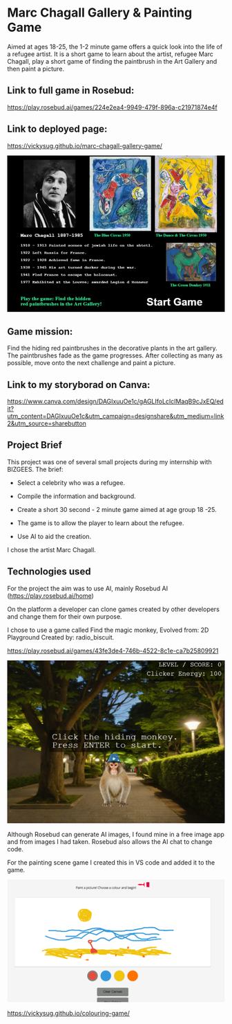 # Marc Chagall Gallery & Painting Game

Aimed at ages 18-25, the 1-2 minute game offers a quick look into the life of a  refugee artist. It is a short game to learn about the artist, refugee Marc Chagall, play a short game of finding the paintbrush in the Art Gallery and then paint a picture.
## Link to full game in Rosebud:
https://play.rosebud.ai/games/224e2ea4-9949-479f-896a-c21971874e4f

## Link to deployed page: 
https://vickysug.github.io/marc-chagall-gallery-game/

![alt text](images/marc-chagall-game.png)

## Game mission:
Find the hiding red paintbrushes in the decorative plants in the art gallery. The paintbrushes fade as the game progresses. After collecting as many as possible, move onto the next challenge and paint a picture. 
## Link to my storyborad on Canva: 
https://www.canva.com/design/DAGIxuuOe1c/gAGLIfoLcIclMaqB9cJxEQ/edit?utm_content=DAGIxuuOe1c&utm_campaign=designshare&utm_medium=link2&utm_source=sharebutton



## Project Brief

This project was one of several small projects during my internship with BIZGEES. The brief:

* Select a celebrity who was a refugee.

* Compile the information and background.

* Create a short 30 second - 2 minute game aimed at age group 18 -25.

* The game is to allow the player to learn about the refugee.

* Use AI to aid the creation.

I chose the artist Marc Chagall.

## Technologies used

For the project the aim was to use AI, mainly Rosebud AI (https://play.rosebud.ai/home)

On the platform a developer can clone games created by other developers and change them for their own purpose. 

I chose to use a game called Find the magic monkey, Evolved from: 2D Playground
Created by: radio_biscuit.

https://play.rosebud.ai/games/43fe3de4-746b-4522-8c1e-ca7b25809921

![alt text](images/monkey-game.png)

Although Rosebud can generate AI images, I found mine in a free image app and from images I had taken. 
Rosebud also allows the AI chat to change code.

For the painting scene game I created this in VS code and added it to the game.  

![alt text](images/screen.shot.png)

https://vickysug.github.io/colouring-game/